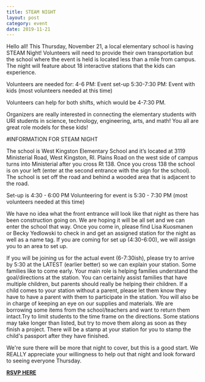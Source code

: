 ```yaml
---
title: STEAM NIGHT
layout: post
category: event
date: 2019-11-21
---
```

Hello all! This Thursday, November 21, a local elementary school is having STEAM Night! Volunteers will need to provide their own
transportation but the school where the event is held is located less than a mile from campus. The night will feature
about 18 interactive stations that the kids can experience.

Volunteers are needed for:
4-6 PM: Event set-up
5:30-7:30 PM: Event with kids (most volunteers needed at this time)

Volunteers can help for both shifts, which would be 4-7:30 PM.

Organizers are really interested in connecting the elementary students with URI students in science, technology, engineering, arts, and math! 
You all are great role models for these kids!


#INFORMATION FOR STEAM NIGHT

The school is West Kingston Elementary School and it’s located at 3119 Ministerial Road, West Kingston, RI. Plains Road on the west side of campus turns into Ministerial after you cross Rt 138. Once you cross 138 the school is on your left (enter at the second entrance with the sign for the school). The school is set off the road and behind a wooded area that is adjacent to the road.  

Set-up is 4:30 - 6:00 PM 
Volunteering for event is 5:30 - 7:30 PM (most volunteers needed at this time)

We have no idea what the front entrance will look like that night as there has been construction going on. We are hoping it will be all set and we can enter the school that way.  Once you come in, please find Lisa Kuosmanen or Becky Yedlowski to check in and get an assigned station for the night as well as a name tag.  If you are coming for set up (4:30-6:00), we will assign you to an area to set up.

If you will be joining us for the actual event (6-7:30ish), please try to arrive by 5:30 at the LATEST (earlier better) so we can explain your station. Some families like to come early. Your main role is helping families understand the goal/directions at the station. You can certainly assist families that have multiple children, but parents should really be helping their children. If a child comes to your station without a parent, please let them know they have to have a parent with them to participate in the station. You will also be in charge of keeping an eye on our supplies and materials. We are borrowing some items from the school/teachers and want to return them intact.Try to limit students to the time frame on the directions. Some stations may take longer than listed, but try to move them along as soon as they finish a project. There will be a stamp at your station for you to stamp the child's passport after they have finished.  

We're sure there will be more that night to cover, but this is a good start.  We REALLY appreciate your willingness to help out that night and look forward to seeing everyone Thursday.  



[**RSVP HERE**](https://docs.google.com/forms/d/e/1FAIpQLSeuNS8B2wTNJXS0EcRkac8PvOGlzIG6qMrr3fUDnQ7Fg3pFBw/viewform)
